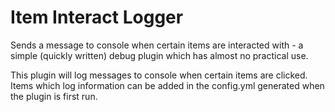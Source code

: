 # Item Interact Logger
Sends a message to console when certain items are interacted with - a simple (quickly written) debug plugin which has almost no practical use. 

This plugin will log messages to console when certain items are clicked.
Items which log information can be added in the config.yml generated when the plugin is first run. 
